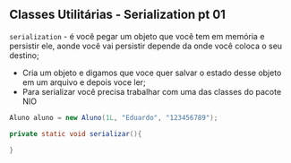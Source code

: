 ## Classes Utilitárias - Serialization pt 01

``serialization`` - é você pegar um objeto que você tem em memória e persistir ele, aonde você vai persistir depende da onde você coloca o seu destino; 

- Cria um objeto e digamos que voce quer salvar o estado desse objeto em um arquivo e depois voce ler;
- Para serializar você precisa trabalhar com uma das classes do pacote NIO
````java
Aluno aluno = new Aluno(1L, "Eduardo", "123456789");

private static void serializar(){

}
````